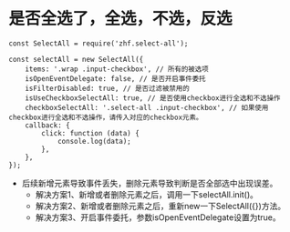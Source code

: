 # 是否全选了，全选，不选，反选
```
const SelectAll = require('zhf.select-all');

const selectAll = new SelectAll({
    items: '.wrap .input-checkbox', // 所有的被选项
    isOpenEventDelegate: false, // 是否开启事件委托
    isFilterDisabled: true, // 是否过滤被禁用的
    isUseCheckboxSelectAll: true, // 是否使用checkbox进行全选和不选操作
    checkboxSelectAll: '.select-all .input-checkbox', // 如果使用checkbox进行全选和不选操作，请传入对应的checkbox元素。
    callback: {
        click: function (data) {
            console.log(data);
        },
    },
});
```
* 后续新增元素导致事件丢失，删除元素导致判断是否全部选中出现误差。
    - 解决方案1、新增或者删除元素之后，调用一下selectAll.init()。
    - 解决方案2、新增或者删除元素之后，重新new一下SelectAll({})方法。
    - 解决方案3、开启事件委托，参数isOpenEventDelegate设置为true。
